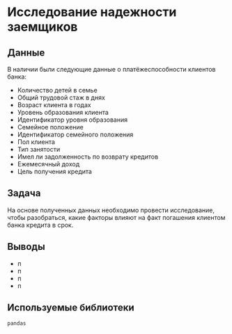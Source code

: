 # Исследование надежности заемщиков

## Данные

В наличии были следующие данные о платёжеспособности клиентов банка:
- Количество детей в семье
- Общий трудовой стаж в днях
- Возраст клиента в годах
- Уровень образования клиента
- Идентификатор уровня образования
- Семейное положение
- Идентификатор семейного положения
- Пол клиента
- Тип занятости
- Имел ли задолженность по возврату кредитов
- Ежемесячный доход
- Цель получения кредита

## Задача

На основе полученных данных необходимо провести исследование, чтобы разобраться, какие факторы влияют на факт погашения клиентом банка кредита в срок. 

## Выводы

- п
- п
- п
- п

## Используемые библиотеки
```pandas```
